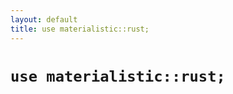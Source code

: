```yaml
---
layout: default
title: use materialistic::rust;
---
```


`use materialistic::rust;`
==========================
